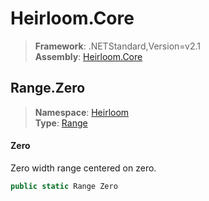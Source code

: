 # Heirloom.Core

> **Framework**: .NETStandard,Version=v2.1  
> **Assembly**: [Heirloom.Core][0]  

## Range.Zero

> **Namespace**: [Heirloom][0]  
> **Type**: [Range][1]  

#### Zero

Zero width range centered on zero.

```cs
public static Range Zero
```

[0]: ../Heirloom.Core.md
[1]: Heirloom.Range.md

